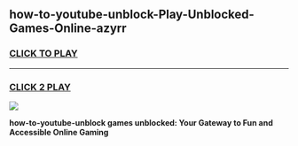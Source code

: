 
## how-to-youtube-unblock-Play-Unblocked-Games-Online-azyrr
<h3>
<a href="https://premium76.site?title=how-to-youtube-unblock&ref=25A">CLICK TO PLAY</a></h3>
<hr>

<h3>
<a href="https://premium76.site?title=how-to-youtube-unblock&ref=25A">CLICK 2 PLAY</a>
  
</h3>

<a href="https://premium76.site?title=how-to-youtube-unblock&ref=25A"><img src="https://clearcache.store/games.png"></a>


**how-to-youtube-unblock games unblocked: Your Gateway to Fun and Accessible Online Gaming**
